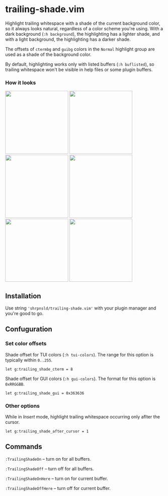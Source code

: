 # trailing-shade.vim

Highlight trailing whitespace with a shade of the current background color, so it always looks natural, regardless of a color scheme you're using. With a dark background (`:h background`), the highlighting has a lighter shade, and with a light background, the highlighting has a darker shade.

The offsets of `ctermbg` and `guibg` colors in the `Normal` highlight group are used as a shade of the background color.

By default, highlighting works only with listed buffers (`:h buflisted`), so trailing whitespace won't be visible in help files or some plugin buffers.

### How it looks

<image src="screenshots/catppuccin-mocha.png" with="400" height="200"> <image src="screenshots/rose-pine-dawn.png" with="400" height="200">
<image src="screenshots/kanawaga-wave.png" with="400" height="200"> <image src="screenshots/kanawaga-lotus.png" with="400" height="200">
<image src="screenshots/nord.png" with="400" height="200"> <image src="screenshots/tokyonight-day.png" with="400" height="200">

## Installation

Use string `'shrpnsld/trailing-shade.vim'` with your plugin manager and you're good to go.

## Confuguration

### Set color offsets

Shade offset for TUI colors (`:h tui-colors`). The range for this option is typically within `0..255`.

```vim
let g:trailing_shade_cterm = 8
```

Shade offset for GUI colors (`:h gui-colors`). The format for this option is `0xRRGGBB`.

```vim
let g:trailing_shade_gui = 0x363636
```

### Other options

While in *Insert* mode, highlight trailing whitespace occurring only aflter the cursor.

```vim
let g:trailing_shade_after_cursor = 1
```

## Commands

`:TrailingShadeOn` – turn on for all buffers.

`:TrailingShadeOff` – turn off for all buffers.

`:TrailingShadeOnHere` – turn on for current buffer.

`:TrailingShadeOffHere` – turn off for current buffer.

